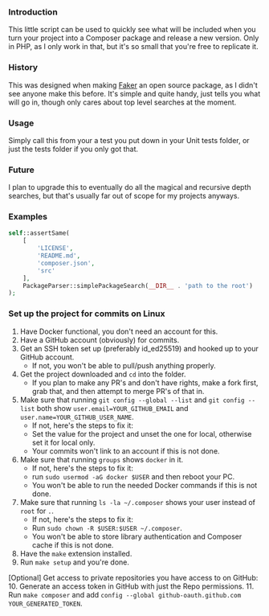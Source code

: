### Introduction
This little script can be used to quickly see what will be included when you turn your project into a Composer package and release a new version.
Only in PHP, as I only work in that, but it's so small that you're free to replicate it.

### History
This was designed when making [Faker](https://github.com/Rockylars/Faker) an open source package, as I didn't see anyone make this before.
It's simple and quite handy, just tells you what will go in, though only cares about top level searches at the moment.

### Usage
Simply call this from your a test you put down in your Unit tests folder, or just the tests folder if you only got that.

### Future
I plan to upgrade this to eventually do all the magical and recursive depth searches, but that's usually far out of scope for my projects anyways.

### Examples
```php
self::assertSame(
    [
        'LICENSE',
        'README.md',
        'composer.json',
        'src'
    ],
    PackageParser::simplePackageSearch(__DIR__ . 'path to the root')
);
```

### Set up the project for commits on Linux
1. Have Docker functional, you don't need an account for this.
2. Have a GitHub account (obviously) for commits.
3. Get an SSH token set up (preferably id_ed25519) and hooked up to your GitHub account.
    - If not, you won't be able to pull/push anything properly.
4. Get the project downloaded and `cd` into the folder.
    - If you plan to make any PR's and don't have rights, make a fork first, grab that, and then attempt to merge PR's of that in.
5. Make sure that running `git config --global --list` and `git config --list` both show `user.email=YOUR_GITHUB_EMAIL`
   and `user.name=YOUR_GITHUB_USER_NAME`.
    - If not, here's the steps to fix it:
    - Set the value for the project and unset the one for local, otherwise set it for local only.
    - Your commits won't link to an account if this is not done.
6. Make sure that running `groups` shows `docker` in it.
    - If not, here's the steps to fix it:
    - run `sudo usermod -aG docker $USER` and then reboot your PC.
    - You won't be able to run the needed Docker commands if this is not done.
7. Make sure that running `ls -la ~/.composer` shows your user instead of `root` for `.`.
    - If not, here's the steps to fix it:
    - Run `sudo chown -R $USER:$USER ~/.composer`.
    - You won't be able to store library authentication and Composer cache if this is not done.
8. Have the `make` extension installed.
9. Run `make setup` and you're done.

[Optional] Get access to private repositories you have access to on GitHub:
10. Generate an access token in GitHub with just the Repo permissions.
11. Run `make composer` and add `config --global github-oauth.github.com YOUR_GENERATED_TOKEN`.